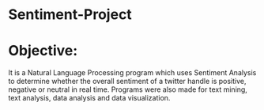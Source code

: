 # Sentiment-Project

# Objective:

It is a Natural Language Processing program which uses Sentiment Analysis to determine whether the overall sentiment of a twitter handle is positive, negative or neutral in real time.  Programs were also made  for text mining, text analysis, data analysis and data visualization.
